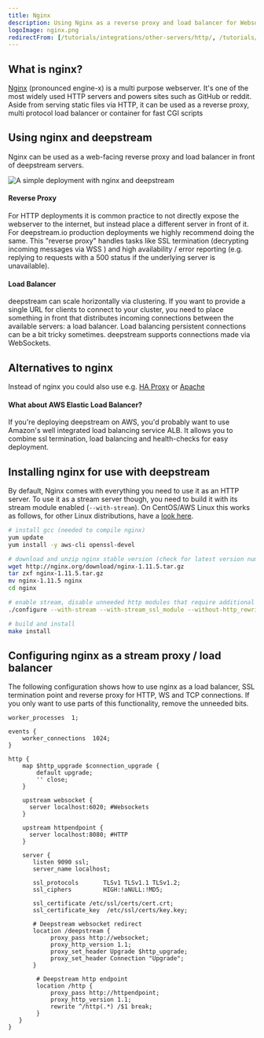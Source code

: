 ```yaml
---
title: Nginx
description: Using Nginx as a reverse proxy and load balancer for Websocket traffic
logoImage: nginx.png
redirectFrom: [/tutorials/integrations/other-servers/http/, /tutorials/integrations/other-servers/nginx/]
---
```


## What is nginx?
[Nginx](https://nginx.org/) (pronounced engine-x) is a multi purpose webserver. It's one of the most widely used HTTP servers and powers sites such as GitHub or reddit. Aside from serving static files via HTTP, it can be used as a reverse proxy, multi protocol load balancer or container for fast CGI scripts

## Using nginx and deepstream
Nginx can be used as a web-facing reverse proxy and load balancer in front of deepstream servers.

![A simple deployment with nginx and deepstream](deepstream-nginx-deployment-diagram.png)

#### Reverse Proxy
For HTTP deployments it is common practice to not directly expose the webserver to the internet, but instead place a different server in front of it. For deepstream.io production deployments we highly recommend doing the same.
This "reverse proxy" handles tasks like SSL termination (decrypting incoming messages via WSS ) and high availability / error reporting (e.g. replying to requests with a 500 status if the underlying server is unavailable).

#### Load Balancer
deepstream can scale horizontally via clustering. If you want to provide a single URL for clients to connect to your cluster, you need to place something in front that distributes incoming connections between the available servers: a load balancer.
Load balancing persistent connections can be a bit tricky sometimes. deepstream supports connections made via WebSockets.

## Alternatives to nginx
Instead of nginx you could also use e.g. [HA Proxy](http://www.haproxy.org/) or [Apache](https://httpd.apache.org/)

#### What about AWS Elastic Load Balancer?
If you're deploying deepstream on AWS, you'd probably want to use Amazon's well integrated load balancing service ALB. It allows you to combine ssl termination, load balancing and health-checks for easy deployment.

## Installing nginx for use with deepstream
By default, Nginx comes with everything you need to use it as an HTTP server. To use it as a stream server though, you need to build it with its stream module enabled (`--with-stream`). On CentOS/AWS Linux this works as follows, for other Linux distributions, have a [look here](https://www.nginx.com/resources/admin-guide/installing-nginx-open-source/).

```bash
# install gcc (needed to compile nginx)
yum update
yum install -y aws-cli openssl-devel

# download and unzip nginx stable version (check for latest version number before using)
wget http://nginx.org/download/nginx-1.11.5.tar.gz
tar zxf nginx-1.11.5.tar.gz
mv nginx-1.11.5 nginx
cd nginx

# enable stream, disable unneeded http modules that require additional dependencies
./configure --with-stream --with-stream_ssl_module --without-http_rewrite_module --without-http_gzip_module

# build and install
make install
```

## Configuring nginx as a stream proxy / load balancer
The following configuration shows how to use nginx as a load balancer, SSL termination point and reverse proxy for HTTP, WS and TCP connections. If you only want to use parts of this functionality, remove the unneeded bits.

```nginx
worker_processes  1;

events {
    worker_connections  1024;
}

http {   
    map $http_upgrade $connection_upgrade {
        default upgrade;
        '' close;
    }

    upstream websocket {
      server localhost:6020; #Websockets
    }

    upstream httpendpoint {
      server localhost:8080; #HTTP
    }

    server {
       listen 9090 ssl;
       server_name localhost;

       ssl_protocols       TLSv1 TLSv1.1 TLSv1.2;
       ssl_ciphers         HIGH:!aNULL:!MD5;

       ssl_certificate /etc/ssl/certs/cert.crt;
       ssl_certificate_key  /etc/ssl/certs/key.key;

       # Deepstream websocket redirect
       location /deepstream {
            proxy_pass http://websocket;
            proxy_http_version 1.1;
            proxy_set_header Upgrade $http_upgrade;
            proxy_set_header Connection "Upgrade";
       }

        # Deepstream http endpoint
        location /http {
            proxy_pass http://httpendpoint;
            proxy_http_version 1.1;
            rewrite ^/http(.*) /$1 break;
        }
   }
}
```
